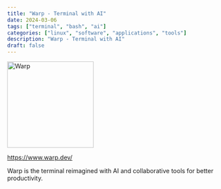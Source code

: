 ```yaml
---
title: "Warp - Terminal with AI"
date: 2024-03-06
tags: ["terminal", "bash", "ai"]
categories: ["linux", "software", "applications", "tools"]
description: "Warp - Terminal with AI"
draft: false
---
```


<img src="https://assets-global.website-files.com/64b6f3636f598299028e8577/65a6ee1dfad0ee04bccb5086_Logo%20(1).svg" alt="Warp" width="200" height="200">

https://www.warp.dev/

Warp is the terminal reimagined with AI and collaborative tools for better productivity.
